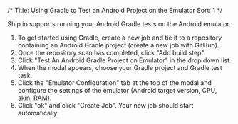 /*
Title: Using Gradle to Test an Android Project on the Emulator
Sort: 1
*/

Ship.io supports running your Android Gradle tests on the Android emulator.

1. To get started using Gradle, create a new job and tie it to a repository containing an Android Gradle project (create a new job with GitHub).
2. Once the repository scan has completed, click "Add build step".
3. Click "Test An Android Gradle Project on Emulator" in the drop down list.
4. When the modal appears, choose your Gradle project and Gradle test task.
5. Click the "Emulator Configuration" tab at the top of the modal and configure the settings of the emulator (Android target version, CPU, skin, RAM).
6. Click "ok" and click "Create Job". Your new job should start automatically!
